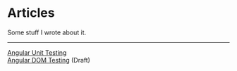 # Articles

Some stuff I wrote about it.

---

[Angular Unit Testing](angular/testing/angular-unit-testing.md)  
[Angular DOM Testing](angular/testing/angular-dom-testing.md) (Draft)
